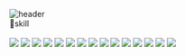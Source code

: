 ![header](https://capsule-render.vercel.app/api?render&animation=fadeIn&type=waving&color=0:ffffff,100:230C67&height=300&section=header&text=jingeon27&fontSize=90&fontColor=230C67)
<br/>
📕skill
<br/>
<br/>
<a href='#'><img src="https://img.shields.io/badge/React-32B2BA?style=flat-square&logo=React&logoColor=white"/></a>
<a href='#'><img src="https://img.shields.io/badge/MongoDB-32B2BA?style=flat-square&logo=MongoDB&logoColor=white"/></a>
<a href='#'><img src="https://img.shields.io/badge/MySQL-32B2BA?style=flat-square&logo=MySQL&logoColor=white"/></a>
<a href='#'><img src="https://img.shields.io/badge/Next.js-32B2BA?style=flat-square&logo=Next.js&logoColor=white"/></a>
<a href='#'><img src="https://img.shields.io/badge/Redux-32B2BA?style=flat-square&logo=Redux&logoColor=white"/></a>
<a href='#'><img src="https://img.shields.io/badge/React Query-32B2BA?style=flat-square&logo=React Query&logoColor=white"/></a>
<a href='#'><img src="https://img.shields.io/badge/Express-32B2BA?style=flat-square&logo=Express&logoColor=white"/></a>
<a href='#'><img src="https://img.shields.io/badge/Node.js-32B2BA?style=flat-square&logo=Node.js&logoColor=white"/></a>
<a href='#'><img src="https://img.shields.io/badge/CSS3-32B2BA?style=flat-square&logo=CSS3&logoColor=white"/></a>
<a href='#'><img src="https://img.shields.io/badge/HTML5-32B2BA?style=flat-square&logo=HTML5&logoColor=white"/></a>
<a href='#'><img src="https://img.shields.io/badge/Storybook-32B2BA?style=flat-square&logo=Storybook&logoColor=white"/></a>
<a href='#'><img src="https://img.shields.io/badge/TypeScript-32B2BA?style=flat-square&logo=TypeScript&logoColor=white"/></a>
<a href='#'><img src="https://img.shields.io/badge/JavaScript-32B2BA?style=flat-square&logo=JavaScript&logoColor=white"/></a>
<a href='#'><img src="https://img.shields.io/badge/Preact-32B2BA?style=flat-square&logo=Preact&logoColor=white"/></a>
<a href='#'><img src="https://img.shields.io/badge/recoilA?style=flat-square&logo=React&logoColor=white"/></a>
<!--
**jingeon27/jingeon27** is a ✨ _special_ ✨ repository because its `README.md` (this file) appears on your GitHub profile.

Here are some ideas to get you started:

- 🔭 I’m currently working on ...
- 🌱 I’m currently learning ...
- 👯 I’m looking to collaborate on ...
- 🤔 I’m looking for help with ...
- 💬 Ask me about ...
- 📫 How to reach me: ...
- 😄 Pronouns: ...
- ⚡ Fun fact: ...
-->
